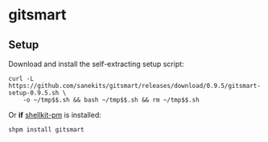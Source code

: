 # gitsmart

## Setup

Download and install the self-extracting setup script:
```
curl -L https://github.com/sanekits/gitsmart/releases/download/0.9.5/gitsmart-setup-0.9.5.sh \
    -o ~/tmp$$.sh && bash ~/tmp$$.sh && rm ~/tmp$$.sh
```


Or **if** [shellkit-pm](https://github.com/sanekits/shellkit-pm) is installed:

    shpm install gitsmart

##
